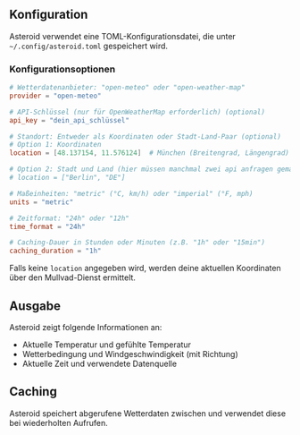 ## Konfiguration

Asteroid verwendet eine TOML-Konfigurationsdatei, die unter `~/.config/asteroid.toml` gespeichert wird.

### Konfigurationsoptionen

```toml
# Wetterdatenanbieter: "open-meteo" oder "open-weather-map"
provider = "open-meteo"

# API-Schlüssel (nur für OpenWeatherMap erforderlich) (optional)
api_key = "dein_api_schlüssel"

# Standort: Entweder als Koordinaten oder Stadt-Land-Paar (optional)
# Option 1: Koordinaten
location = [48.137154, 11.576124]  # München (Breitengrad, Längengrad)

# Option 2: Stadt und Land (hier müssen manchmal zwei api anfragen gemacht werden)
# location = ["Berlin", "DE"]

# Maßeinheiten: "metric" (°C, km/h) oder "imperial" (°F, mph)
units = "metric"

# Zeitformat: "24h" oder "12h"
time_format = "24h"

# Caching-Dauer in Stunden oder Minuten (z.B. "1h" oder "15min")
caching_duration = "1h"
```

Falls keine `location` angegeben wird, werden deine aktuellen Koordinaten über den Mullvad-Dienst ermittelt.

## Ausgabe

Asteroid zeigt folgende Informationen an:
- Aktuelle Temperatur und gefühlte Temperatur
- Wetterbedingung und Windgeschwindigkeit (mit Richtung)
- Aktuelle Zeit und verwendete Datenquelle

## Caching
Asteroid speichert abgerufene Wetterdaten zwischen und verwendet diese bei wiederholten Aufrufen.